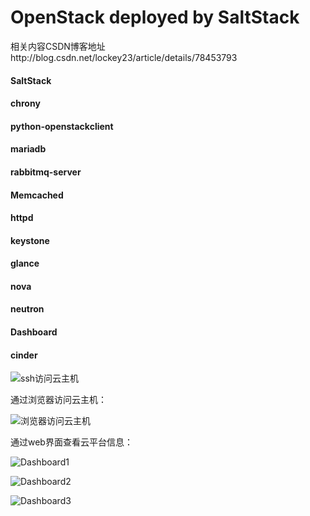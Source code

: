 # OpenStack deployed by SaltStack

相关内容CSDN博客地址http://blog.csdn.net/lockey23/article/details/78453793

#### SaltStack
####  chrony 
####  python-openstackclient
####  mariadb
####  rabbitmq-server
####  Memcached
####  httpd
####  keystone
####  glance
####  nova
####  neutron
####  Dashboard
####  cinder

![ssh访问云主机](http://img.blog.csdn.net/20171106001510714?watermark/2/text/aHR0cDovL2Jsb2cuY3Nkbi5uZXQvTG9ja2V5MjM=/font/5a6L5L2T/fontsize/400/fill/I0JBQkFCMA==/dissolve/70/gravity/SouthEast)

通过浏览器访问云主机：

![浏览器访问云主机](http://img.blog.csdn.net/20171106001612271?watermark/2/text/aHR0cDovL2Jsb2cuY3Nkbi5uZXQvTG9ja2V5MjM=/font/5a6L5L2T/fontsize/400/fill/I0JBQkFCMA==/dissolve/70/gravity/SouthEast)

通过web界面查看云平台信息：

![Dashboard1](http://img.blog.csdn.net/20171106001655118?watermark/2/text/aHR0cDovL2Jsb2cuY3Nkbi5uZXQvTG9ja2V5MjM=/font/5a6L5L2T/fontsize/400/fill/I0JBQkFCMA==/dissolve/70/gravity/SouthEast)

![Dashboard2](http://img.blog.csdn.net/20171106001705537?watermark/2/text/aHR0cDovL2Jsb2cuY3Nkbi5uZXQvTG9ja2V5MjM=/font/5a6L5L2T/fontsize/400/fill/I0JBQkFCMA==/dissolve/70/gravity/SouthEast)

![Dashboard3](http://img.blog.csdn.net/20171106001716039?watermark/2/text/aHR0cDovL2Jsb2cuY3Nkbi5uZXQvTG9ja2V5MjM=/font/5a6L5L2T/fontsize/400/fill/I0JBQkFCMA==/dissolve/70/gravity/SouthEast)
